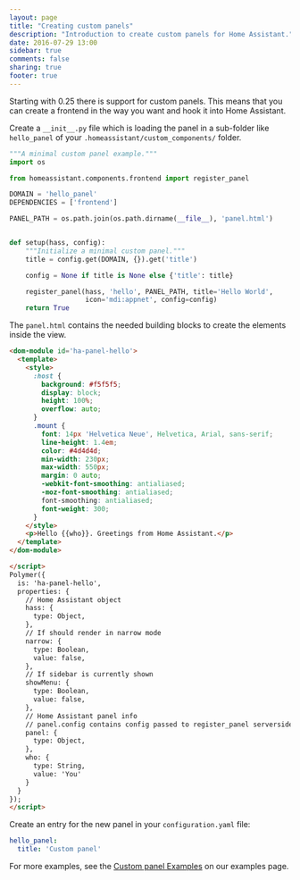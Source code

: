 ```yaml
---
layout: page
title: "Creating custom panels"
description: "Introduction to create custom panels for Home Assistant."
date: 2016-07-29 13:00
sidebar: true
comments: false
sharing: true
footer: true
---
```


Starting with 0.25 there is support for custom panels. This means that you can create a frontend in the way you want and hook it into Home Assistant.

Create a `__init__.py` file which is loading the panel in a sub-folder like `hello_panel` of your `.homeassistant/custom_components/` folder.

```python
"""A minimal custom panel example."""
import os

from homeassistant.components.frontend import register_panel

DOMAIN = 'hello_panel'
DEPENDENCIES = ['frontend']

PANEL_PATH = os.path.join(os.path.dirname(__file__), 'panel.html')


def setup(hass, config):
    """Initialize a minimal custom panel."""
    title = config.get(DOMAIN, {}).get('title')

    config = None if title is None else {'title': title}

    register_panel(hass, 'hello', PANEL_PATH, title='Hello World',
                   icon='mdi:appnet', config=config)
    return True
```

The `panel.html` contains the needed building blocks to create the elements inside the view.

```html
<dom-module id='ha-panel-hello'>
  <template>
    <style>
      :host {
        background: #f5f5f5;
        display: block;
        height: 100%;
        overflow: auto;
      }
      .mount {
        font: 14px 'Helvetica Neue', Helvetica, Arial, sans-serif;
        line-height: 1.4em;
        color: #4d4d4d;
        min-width: 230px;
        max-width: 550px;
        margin: 0 auto;
        -webkit-font-smoothing: antialiased;
        -moz-font-smoothing: antialiased;
        font-smoothing: antialiased;
        font-weight: 300;
      }
    </style>
    <p>Hello {{who}}. Greetings from Home Assistant.</p>
  </template>
</dom-module>

</script>
Polymer({
  is: 'ha-panel-hello',
  properties: {
    // Home Assistant object
    hass: {
      type: Object,
    },
    // If should render in narrow mode
    narrow: {
      type: Boolean,
      value: false,
    },
    // If sidebar is currently shown
    showMenu: {
      type: Boolean,
      value: false,
    },
    // Home Assistant panel info
    // panel.config contains config passed to register_panel serverside
    panel: {
      type: Object,
    },
    who: {
      type: String,
      value: 'You'
    }
  }
});
</script>
```

Create an entry for the new panel in your `configuration.yaml` file:

```yaml
hello_panel:
  title: 'Custom panel'
```

For more examples, see the [Custom panel Examples](/cookbook#custom-panel-examples) on our examples page.
